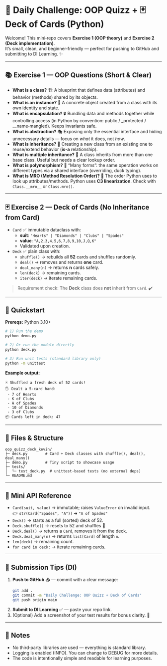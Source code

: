 
# 🧠 Daily Challenge: OOP Quizz + 🃏 Deck of Cards (Python)

Welcome! This mini‑repo covers **Exercise 1 (OOP theory)** and **Exercise 2 (Deck implementation)**.  
It’s small, clean, and beginner‑friendly — perfect for pushing to GitHub and submitting to DI Learning. ✨

---

## 📚 Exercise 1 — OOP Questions (Short & Clear)

- **What is a class?** 🏗️ A blueprint that defines data (attributes) and behavior (methods) shared by its objects.
- **What is an instance?** 🧩 A concrete object created from a class with its own identity and state.
- **What is encapsulation?** 🔒 Bundling data and methods together while controlling access (in Python by convention: public / _protected / __name‑mangled). Keeps invariants safe.
- **What is abstraction?** 🎭 Exposing only the essential interface and hiding unnecessary details — focus on *what* it does, not *how*.
- **What is inheritance?** 🧬 Creating a new class from an existing one to reuse/extend behavior (**is‑a** relationship).
- **What is multiple inheritance?** 🧵 A class inherits from more than one base class. Useful but needs a clear lookup order.
- **What is polymorphism?** 🦎 “Many forms”: the same operation works on different types via a shared interface (overriding, duck typing).
- **What is MRO (Method Resolution Order)?** 🧭 The order Python uses to look up attributes/methods. Python uses **C3 linearization**. Check with `Class.__mro__` or `Class.mro()`.

---

## 🃏 Exercise 2 — Deck of Cards (No Inheritance from Card)

- `Card` ✅ immutable dataclass with:
  - **suit**: `"Hearts" | "Diamonds" | "Clubs" | "Spades"`  
  - **value**: `"A,2,3,4,5,6,7,8,9,10,J,Q,K"`  
  - Validated upon creation.
- `Deck` ✅ plain class with:
  - `shuffle()` → rebuilds all **52** cards and shuffles randomly.
  - `deal()` → removes and returns **one** card.
  - `deal_many(n)` → returns **n** cards safely.
  - `len(deck)` → remaining cards.
  - `iter(deck)` → iterate remaining cards.

> Requirement check: The **Deck** class does **not** inherit from `Card`. ✔️

---

## 🚀 Quickstart

**Prereqs:** Python 3.10+

```bash
# 1) Run the demo
python demo.py

# 2) Or run the module directly
python deck.py

# 3) Run unit tests (standard library only)
python -m unittest
```

**Example output:**  
```
🃏 Shuffled a fresh deck of 52 cards!
🖐️ Dealt a 5-card hand:
 - 7 of Hearts
 - K of Clubs
 - A of Spades
 - 10 of Diamonds
 - 3 of Clubs
📦 Cards left in deck: 47
```

---

## 🧩 Files & Structure

```text
oop_quizz_deck_kevin/
├─ deck.py        # Card + Deck classes with shuffle(), deal(), deal_many()
├─ demo.py        # Tiny script to showcase usage
├─ tests/
│  └─ test_deck.py  # unittest-based tests (no external deps)
└─ README.md
```

---

## 🧪 Mini API Reference

- `Card(suit, value)` → immutable; raises `ValueError` on invalid input.  
  👉 `str(Card("Spades", "A"))` ➜ `"A of Spades"`
- `Deck()` → starts as a full (sorted) deck of 52.
- `Deck.shuffle()` → resets to 52 and shuffles 🔀
- `Deck.deal()` → returns a `Card`, removes it from the deck.
- `Deck.deal_many(n)` → returns `list[Card]` of length `n`.
- `len(deck)` → remaining count.
- `for card in deck:` → iterate remaining cards.

---

## 🧷 Submission Tips (DI)

1. **Push to GitHub** 📤 — commit with a clear message:
   ```bash
   git add .
   git commit -m "Daily Challenge: OOP Quizz + Deck of Cards"
   git push origin main
   ```
2. **Submit to DI Learning** ✅ — paste your repo link.
3. (Optional) Add a screenshot of your test results for bonus clarity. 📸

---

## 📝 Notes

- No third‑party libraries are used — everything is standard library.
- Logging is enabled (INFO). You can change to DEBUG for more details.
- The code is intentionally simple and readable for learning purposes.
